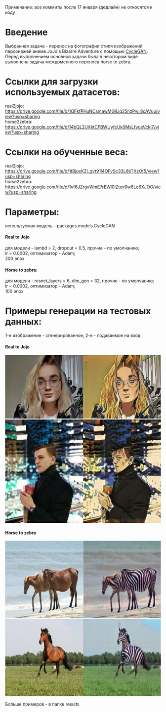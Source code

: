 Примечание: все коммиты после 17 января (дедлайн) не относятся к коду


# Введение

Выбранная задача - перенос на фотографии стиля изображений персонажей аниме JoJo's Bizarre Adventure с помощью [CycleGAN](https://arxiv.org/pdf/1703.10593.pdf).
Перед выполнением основной задачи была в некотором виде выполнена задача междоменного переноса horse to zebra.

# Ссылки для загрузки используемых датасетов:

real2jojo:  https://drive.google.com/file/d/1QFkfPHuNCsmawMGlIJq25nzPw_8cAVuu/view?usp=sharing  
horse2zebra:  https://drive.google.com/file/d/14bQL2UXktCFBWUyfcUk0MsLfvueVcki7/view?usp=sharing  

# Ссылки на обученные веса:  

real2jojo: https://drive.google.com/file/d/1tBjpxKZI_gvt91l4OFvSc33L6bTXzOt5/view?usp=sharing  
horse2zebra: https://drive.google.com/file/d/1vf6JZrgvWmE7rEWl0IZtxvRw6Le6XJOO/view?usp=sharing  

# Параметры:

используемая модель - packages.models.CycleGAN  

#### Real to Jojo
для модели - lambd = 2, dropout = 0.5, прочие - по умолчанию;  
lr = 0.0002, оптимизатор - Adam;  
200 эпох  

#### Horse to zebra:  
для модели - resnet_layers = 6, dim_gen = 32, прочие - по умолчанию;  
lr = 0.0002,  оптимизатор - Adam;  
100 эпох

# Примеры генерации на тестовых данных:

1-е изображение - сгенерированное, 2-е - подаваемое на вход
#### Real to Jojo  
![](results/real2jojo/r2j_2.png)
![](results/real2jojo/r2j_3.png)
#### Horse to zebra  
![](results/horse2zebra/h2z_0.png)
![](results/horse2zebra/h2z_1.png)

Больше примеров - в папке results
